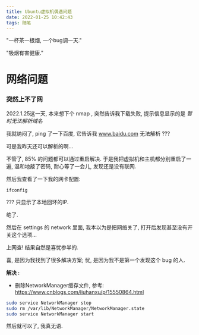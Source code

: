 ```yaml
---
title: Ubuntu虚拟机偶遇问题
date: 2022-01-25 10:42:43
tags: 随笔
---
```


"一杯茶一根烟, 一个bug调一天."

"吸烟有害健康."

<!--more-->

# 网络问题
### 突然上不了网
2022.1.25这一天, 本来想下个 nmap , 突然告诉我下载失败, 提示信息显示的是 *暂时无法解析域名*

我就纳闷了, ping 了一下百度, 它告诉我 www.baidu.com 无法解析 ???

可是我昨天还可以解析的啊...

不管了, 85% 的问题都可以通过重启解决. 于是我把虚拟机和主机都分别重启了一遍, 温和地敲了密码, 耐心等了一会儿, 发现还是没有联网.

然后我查看了一下我的网卡配置:

```ifconfig```

??? 只显示了本地回环的IP. 

绝了.

然后在 settings 的 network 里面, 我本以为是把网络关了, 打开后发现甚至没有开关这个选项...

上网查! 结果自然是喜忧参半的.

喜, 是因为我找到了很多解决方案; 忧, 是因为我不是第一个发现这个 bug 的人.

**解决 :**  
* 删除NetworkManager缓存文件, 参考: https://www.cnblogs.com/liuhanxu/p/15550864.html

```bash
sudo service NetworkManager stop 
sudo rm /var/lib/NetworkManager/NetworkManager.state
sudo service NetworkManager start
```

然后就可以了, 我真无语.